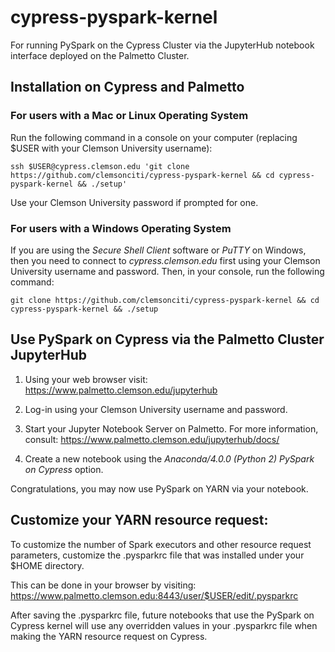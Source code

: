 # cypress-pyspark-kernel
For running PySpark on the Cypress Cluster via the JupyterHub notebook interface deployed on the Palmetto Cluster.

## Installation on Cypress and Palmetto
### For users with a Mac or Linux Operating System
Run the following command in a console on your computer (replacing $USER with your Clemson University username):
```
ssh $USER@cypress.clemson.edu 'git clone https://github.com/clemsonciti/cypress-pyspark-kernel && cd cypress-pyspark-kernel && ./setup'
```
Use your Clemson University password if prompted for one.

### For users with a Windows Operating System
If you are using the *Secure Shell Client* software or *PuTTY* on Windows, then you need to connect to *cypress.clemson.edu* first using your Clemson University username and password. Then, in your console, run the following command:
```
git clone https://github.com/clemsonciti/cypress-pyspark-kernel && cd cypress-pyspark-kernel && ./setup
```

## Use PySpark on Cypress via the Palmetto Cluster JupyterHub
1. Using your web browser visit: https://www.palmetto.clemson.edu/jupyterhub

2. Log-in using your Clemson University username and password.

3. Start your Jupyter Notebook Server on Palmetto. For more information, consult: https://www.palmetto.clemson.edu/jupyterhub/docs/

4. Create a new notebook using the *Anaconda/4.0.0 (Python 2) PySpark on Cypress* option.

Congratulations, you may now use PySpark on YARN via your notebook.

## Customize your YARN resource request:
To customize the number of Spark executors and other resource request parameters, customize the .pysparkrc file that was installed under your $HOME directory.

This can be done in your browser by visiting: https://www.palmetto.clemson.edu:8443/user/$USER/edit/.pysparkrc

After saving the .pysparkrc file, future notebooks that use the PySpark on Cypress kernel will use any overridden values in your .pysparkrc file when making the YARN resource request on Cypress.

